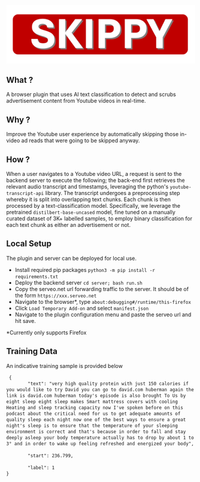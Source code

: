 ![image](./images/title.png)
## What ?
A browser plugin that uses AI text classification to detect and scrubs advertisement content from Youtube videos in real-time. 
## Why ? 
Improve the Youtube user experience by automatically skipping those in-video ad reads that were going to be skipped anyway. 
## How ? 
When a user navigates to a Youtube video URL, a request is sent to the backend server to execute the following; the back-end first retrieves the relevant audio transcript and timestamps, leveraging the python's `youtube-transcript-api` library. The transcript undergoes a preprocessing step whereby it is split into overlapping text chunks. Each chunk is then processed by a text-classification model. Specifically, we leverage the pretrained `distilbert-base-uncased` model, fine tuned on a manually curated dataset of 3K+ labelled samples, to employ binary classification for each text chunk as either an advertisement or not. 

## Local Setup 
The plugin and server can be deployed for local use.
- Install required pip packages
`python3 -m pip install -r requirements.txt` 
- Deploy the backend server `cd server; bash run.sh` 
- Copy the serveo.net url forwarding traffic to the server. It should be of the form `https://xxx.serveo.net`
- Navigate to the browser*, type `about:debugging#/runtime/this-firefox`
- Click `Load Temporary Add-on` and select `manifest.json` 
- Navigate to the plugin configuration menu and paste the serveo url and hit save.

*Currently only supports Firefox

## Training Data
An indicative training sample is provided below 
```
 {
        "text": "very high quality protein with just 150 calories if you would like to try David you can go to david.com huberman again the link is david.com huberman today's episode is also brought To Us by eight sleep eight sleep makes Smart mattress covers with cooling Heating and sleep tracking capacity now I've spoken before on this podcast about the critical need for us to get adequate amounts of quality sleep each night now one of the best ways to ensure a great night's sleep is to ensure that the temperature of your sleeping environment is correct and that's because in order to fall and stay deeply asleep your body temperature actually has to drop by about 1 to 3° and in order to wake up feeling refreshed and energized your body",
        
        "start": 236.799,
        
        "label": 1
}
```